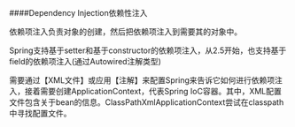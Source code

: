 ####Dependency Injection依赖性注入

  依赖项注入负责对象的创建，然后把依赖项注入到需要其的对象中。

Spring支持基于setter和基于constructor的依赖项注入，从2.5开始，也支持基于field的依赖项注入(通过Autowired注解类型)

需要通过【XML文件】或应用【注解】来配置Spring来告诉它如何进行依赖项注入，接着需要创建ApplicationContext，代表Spring IoC容器。其中，XML配置文件包含关于bean的信息。ClassPathXmlApplicationContext尝试在classpath中寻找配置文件。

